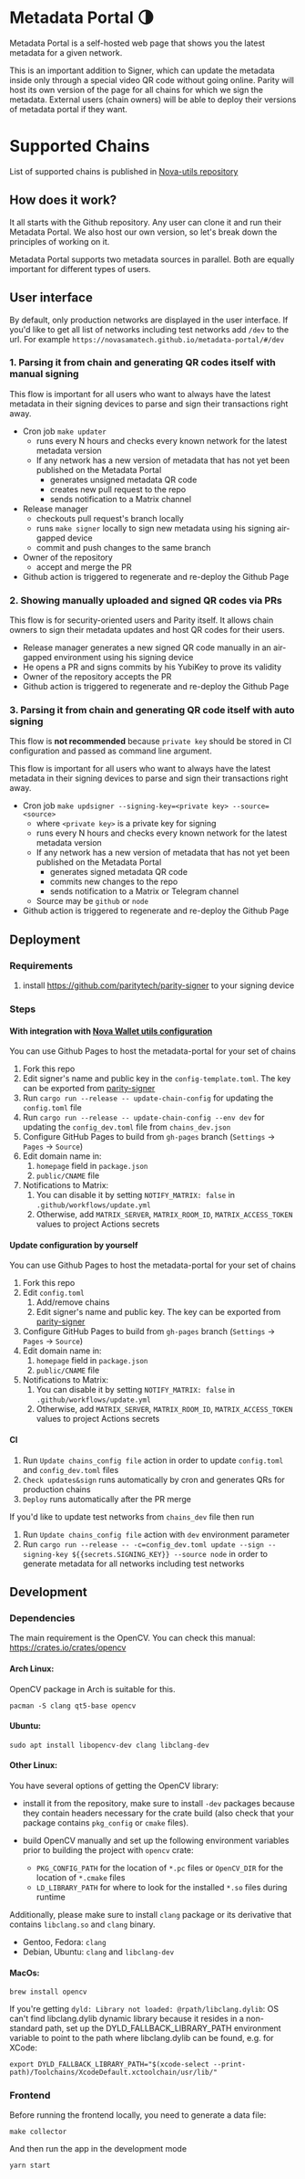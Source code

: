 #  Metadata Portal 🌗

Metadata Portal is a self-hosted web page that shows you the latest metadata for a given network.

This is an important addition to Signer, which can update the metadata inside only through a special video QR code without going online.
Parity will host its own version of the page for all chains for which we sign the metadata.
External users (chain owners) will be able to deploy their versions of metadata portal if they want.

#  Supported Chains

List of supported chains is published in [Nova-utils repository](https://github.com/novasamatech/nova-utils/tree/master/chains#list-of-supported-networks)

## How does it work?

It all starts with the Github repository. Any user can clone it and run their Metadata Portal. We also host our own version, so let's break down the principles of working on it.

Metadata Portal supports two metadata sources in parallel. Both are equally important for different types of users.

## User interface
By default, only production networks are displayed in the user interface.
If you'd like to get all list of networks including test networks add `/dev` to the url. For example `https://novasamatech.github.io/metadata-portal/#/dev`

### 1. Parsing it from chain and generating QR codes itself with manual signing

This flow is important for all users who want to always have the latest metadata in their signing devices to parse and sign their transactions right away.

- Cron job `make updater`
  - runs every N hours and checks every known network for the latest metadata version
  - If any network has a new version of metadata that has not yet been published on the Metadata Portal
    - generates unsigned metadata QR code
    - creates new pull request to the repo
    - sends notification to a Matrix channel
- Release manager
  - checkouts pull request's branch locally
  - runs `make signer` locally to sign new metadata using his signing air-gapped device
  - commit and push changes to the same branch
- Owner of the repository
  - accept and merge the PR
- Github action is triggered to regenerate and re-deploy the Github Page

### 2. Showing manually uploaded and signed QR codes via PRs

This flow is for security-oriented users and Parity itself. It allows chain owners to sign their metadata updates and host QR codes for their users.

- Release manager generates a new signed QR code manually in an air-gapped environment using his signing device
- He opens a PR and signs commits by his YubiKey to prove its validity
- Owner of the repository accepts the PR
- Github action is triggered to regenerate and re-deploy the Github Page

### 3. Parsing it from chain and generating QR code itself with auto signing

This flow is **not recommended** because `private key` should be stored in CI configuration
and passed as command line argument.

This flow is important for all users who want to always have the latest metadata
in their signing devices to parse and sign their transactions right away.

- Cron job `make updsigner --signing-key=<private key> --source=<source>`
  - where `<private key>` is a private key for signing
  - runs every N hours and checks every known network for the latest metadata version
  - If any network has a new version of metadata that has not yet been published on the Metadata Portal
    - generates signed metadata QR code
    - commits new changes to the repo
    - sends notification to a Matrix or Telegram channel
  - Source may be `github` or `node`
- Github action is triggered to regenerate and re-deploy the Github Page


## Deployment
### Requirements
1. install https://github.com/paritytech/parity-signer to your signing device

### Steps

#### With integration with [Nova Wallet utils configuration](https://github.com/novasamatech/nova-utils/blob/master/chains/)
You can use Github Pages to host the metadata-portal for your set of chains
1. Fork this repo
2. Edit signer's name and public key in the `config-template.toml`. The key can be exported from [parity-signer](https://github.com/paritytech/parity-signer)
3. Run `cargo run --release -- update-chain-config` for updating the `config.toml` file
4. Run `cargo run --release -- update-chain-config --env dev` for updating the `config_dev.toml` file from `chains_dev.json`
5. Configure GitHub Pages to build from `gh-pages` branch (`Settings` -> `Pages` -> `Source`)
6. Edit domain name in:
   1. `homepage` field in `package.json`
   2. `public/CNAME` file
7. Notifications to Matrix:
   1. You can disable it by setting `NOTIFY_MATRIX: false` in `.github/workflows/update.yml`
   2. Otherwise, add `MATRIX_SERVER`, `MATRIX_ROOM_ID`, `MATRIX_ACCESS_TOKEN` values to project Actions secrets

#### Update configuration by yourself
You can use Github Pages to host the metadata-portal for your set of chains
1. Fork this repo
2. Edit `config.toml`
   1. Add/remove chains
   2. Edit signer's name and public key. The key can be exported from [parity-signer](https://github.com/paritytech/parity-signer)
3. Configure GitHub Pages to build from `gh-pages` branch (`Settings` -> `Pages` -> `Source`)
4. Edit domain name in:
   1. `homepage` field in `package.json`
   2. `public/CNAME` file
5. Notifications to Matrix:
   1. You can disable it by setting `NOTIFY_MATRIX: false` in `.github/workflows/update.yml`
   2. Otherwise, add `MATRIX_SERVER`, `MATRIX_ROOM_ID`, `MATRIX_ACCESS_TOKEN` values to project Actions secrets

#### CI
1. Run `Update chains_config file` action in order to update `config.toml` and `config_dev.toml` files
2. `Check updates&sign` runs automatically by cron and generates QRs for production chains
3. `Deploy` runs automatically after the PR merge

If you'd like to update test networks from `chains_dev` file then run
1. Run `Update chains_config file` action with `dev` environment parameter
2. Run `cargo run --release -- -c=config_dev.toml update --sign --signing-key ${{secrets.SIGNING_KEY}} --source node` in order to generate metadata for all networks including test networks

## Development
### Dependencies
The main requirement is the OpenCV. You can check this manual: https://crates.io/crates/opencv


#### Arch Linux:

OpenCV package in Arch is suitable for this.

`pacman -S clang qt5-base opencv`

#### Ubuntu:

`sudo apt install libopencv-dev clang libclang-dev`

#### Other Linux:
You have several options of getting the OpenCV library:

* install it from the repository, make sure to install `-dev` packages because they contain headers necessary
  for the crate build (also check that your package contains `pkg_config` or `cmake` files).

* build OpenCV manually and set up the following environment variables prior to building the project with
  `opencv` crate:
    * `PKG_CONFIG_PATH` for the location of `*.pc` files or `OpenCV_DIR` for the location of `*.cmake` files
    * `LD_LIBRARY_PATH` for where to look for the installed `*.so` files during runtime

Additionally, please make sure to install `clang` package or its derivative that contains `libclang.so` and
`clang` binary.
* Gentoo, Fedora: `clang`
* Debian, Ubuntu: `clang` and `libclang-dev`

#### MacOs:

`brew install opencv`

If you're getting `dyld: Library not loaded: @rpath/libclang.dylib`:
OS can't find libclang.dylib dynamic library because it resides in a non-standard path, set up the DYLD_FALLBACK_LIBRARY_PATH environment variable to point to the path where libclang.dylib can be found, e.g. for XCode:

`export DYLD_FALLBACK_LIBRARY_PATH="$(xcode-select --print-path)/Toolchains/XcodeDefault.xctoolchain/usr/lib/"`


### Frontend
Before running the frontend locally, you need to generate a data file:

    make collector

 And then run the app in the development mode

`yarn start`
